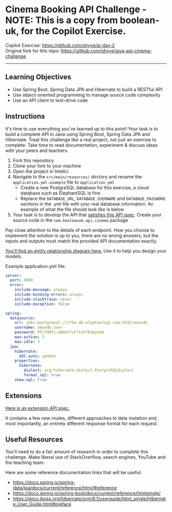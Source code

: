 # Cinema Booking API Challenge - NOTE: This is a copy from boolean-uk, for the Copilot Exercise.

Copilot Exercise: https://github.com/shyye/ai-day-2  
Original fork for this repo: https://github.com/shyye/java-api-cinema-challenge

---

## Learning Objectives
- Use Spring Boot, Spring Data JPA and Hibernate to build a RESTful API
- Use object-oriented programming to manage source code complexity
- Use an API client to test-drive code

## Instructions

It's time to use everything you've learned up to this point! Your task is to build a complete API in Java using Spring Boot, Spring Data JPA and Hibernate. Treat this challenge like a real project, not just an exercise to complete. Take time to read documentation, experiment & discuss ideas with your peers and teachers.

1. Fork this repository
2. Clone your fork to your machine
3. Open the project in IntelliJ
4. Navigate to the `src/main/resources/` dirctory and rename the `application.yml.example` file to `application.yml`
    - Create a new PostgreSQL database for this exercise, a cloud database such as ElephantSQL is fine
    - Replace the `DATABASE_URL`, `DATABASE_USERNAME` and `DATABASE_PASSWORD` sections in the .yml file with your real database information. An example of what the file should look like is below
5. Your task is to develop the API that [satisfies this API spec](https://boolean-uk.github.io/java-api-cinema-challenge/). Create your source code in the `com.booleanuk.api.cinema` package

Pay close attention to the details of each endpoint. How you choose to implement the solution is up to you, there are no wrong answers, but the inputs and outputs must match the provided API documentation exactly.

[You'll find an entity relationship diagram here.](./assets/entity-relationship-diagram.png) Use it to help you design your models.

Example application.yml file:

```yml
server:
  port: 4000
  error:
    include-message: always
    include-binding-errors: always
    include-stacktrace: never
    include-exception: false

spring:
  datasource:
    url: jdbc:postgresql://tfke.db.elephantsql.com:5432/neondb
    username: neondb_user
    password: PFif40fj-eb6btfiF*k3nfEobyGaH
    max-active: 3
    max-idle: 3
  jpa:
    hibernate:
      ddl-auto: update
    properties:
      hibernate:
        dialect: org.hibernate.dialect.PostgreSQLDialect
        format_sql: true
    show-sql: true
```

## Extensions

[Here is an extension API spec.](https://boolean-uk.github.io/java-api-cinema-challenge/extensions)

It contains a few new routes, different approaches to data mutation and, most importantly, an entirely different response format for each request.

## Useful Resources

You'll need to do a fair amount of research in order to complete this challenge. Make liberal use of StackOverflow, search engines, YouTube and the teaching team.

Here are some reference documentation links that will be useful:

- https://docs.spring.io/spring-data/jpa/docs/current/reference/html/#reference
- https://docs.spring.io/spring-boot/docs/current/reference/htmlsingle/
- https://docs.jboss.org/hibernate/orm/6.1/userguide/html_single/Hibernate_User_Guide.html#preface
